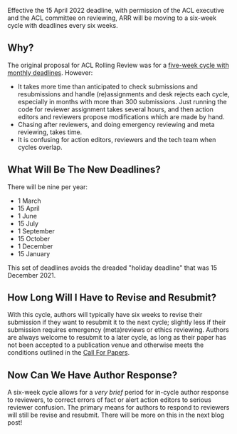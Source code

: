 Effective the 15 April 2022 deadline, with permission of the ACL executive and the ACL committee on reviewing, ARR will be moving to a six-week cycle with deadlines every six weeks. 

Why?
----

The original proposal for ACL Rolling Review was for a [five-week cycle with monthly deadlines](https://www.aclweb.org/adminwiki/index.php?title=ACL_Rolling_Review_Proposal). However:
* It takes more time than anticipated to check submissions and resubmissions and handle (re)assignments and desk rejects each cycle, especially in months with more than 300 submissions. Just running the code for reviewer assignment takes several hours, and then action editors and reviewers propose modifications which are made by hand.
* Chasing after reviewers, and doing emergency reviewing and meta reviewing, takes time.
* It is confusing for action editors, reviewers and the tech team when cycles overlap.

What Will Be The New Deadlines?
-------------------------------

There will be nine per year:
* 1 March
* 15 April
* 1 June
* 15 July
* 1 September
* 15 October
* 1 December
* 15 January

This set of deadlines avoids the dreaded "holiday deadline" that was 15 December 2021.

How Long Will I Have to Revise and Resubmit?
--------------------------------------------

With this cycle, authors will typically have six weeks to revise their submission if they want to resubmit it to the next cycle; slightly less if their submission requires emergency (meta)reviews or ethics reviewing. Authors are always welcome to resubmit to a later cycle, as long as their paper has not been accepted to a publication venue and otherwise meets the conditions outlined in the [Call For Papers](https://aclrollingreview.org/cfp).

Now Can We Have Author Response?
--------------------------------

A six-week cycle allows for a *very brief* period for in-cycle author response to reviewers, to correct errors of fact or alert action editors to serious reviewer confusion. The primary means for authors to respond to reviewers will still be revise and resubmit. There will be more on this in the next blog post!

